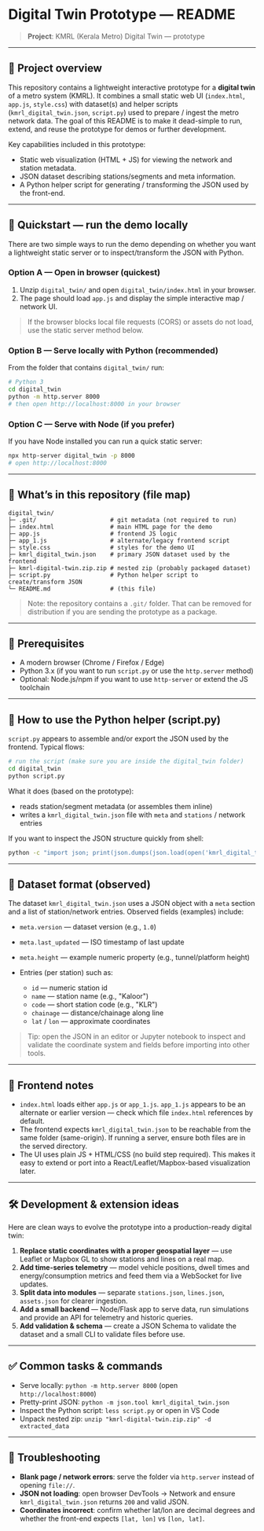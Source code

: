 # Digital Twin Prototype — README

> **Project**: KMRL (Kerala Metro) Digital Twin — prototype

---

## 🔎 Project overview

This repository contains a lightweight interactive prototype for a **digital twin** of a metro system (KMRL). It combines a small static web UI (`index.html`, `app.js`, `style.css`) with dataset(s) and helper scripts (`kmrl_digital_twin.json`, `script.py`) used to prepare / ingest the metro network data. The goal of this README is to make it dead-simple to run, extend, and reuse the prototype for demos or further development.

Key capabilities included in this prototype:

* Static web visualization (HTML + JS) for viewing the network and station metadata.
* JSON dataset describing stations/segments and meta information.
* A Python helper script for generating / transforming the JSON used by the front-end.

---

## 🚀 Quickstart — run the demo locally

There are two simple ways to run the demo depending on whether you want a lightweight static server or to inspect/transform the JSON with Python.

### Option A — Open in browser (quickest)

1. Unzip `digital_twin/` and open `digital_twin/index.html` in your browser.
2. The page should load `app.js` and display the simple interactive map / network UI.

> If the browser blocks local file requests (CORS) or assets do not load, use the static server method below.

### Option B — Serve locally with Python (recommended)

From the folder that contains `digital_twin/` run:

```bash
# Python 3
cd digital_twin
python -m http.server 8000
# then open http://localhost:8000 in your browser
```

### Option C — Serve with Node (if you prefer)

If you have Node installed you can run a quick static server:

```bash
npx http-server digital_twin -p 8000
# open http://localhost:8000
```

---

## 🧩 What’s in this repository (file map)

```
digital_twin/
├─ .git/                     # git metadata (not required to run)
├─ index.html                # main HTML page for the demo
├─ app.js                    # frontend JS logic
├─ app_1.js                  # alternate/legacy frontend script
├─ style.css                 # styles for the demo UI
├─ kmrl_digital_twin.json    # primary JSON dataset used by the frontend
├─ kmrl-digital-twin.zip.zip # nested zip (probably packaged dataset)
├─ script.py                 # Python helper script to create/transform JSON
└─ README.md                 # (this file)
```

> Note: the repository contains a `.git/` folder. That can be removed for distribution if you are sending the prototype as a package.

---

## 🔧 Prerequisites

* A modern browser (Chrome / Firefox / Edge)
* Python 3.x (if you want to run `script.py` or use the `http.server` method)
* Optional: Node.js/npm if you want to use `http-server` or extend the JS toolchain

---

## 🏃 How to use the Python helper (script.py)

`script.py` appears to assemble and/or export the JSON used by the frontend. Typical flows:

```bash
# run the script (make sure you are inside the digital_twin folder)
cd digital_twin
python script.py
```

What it does (based on the prototype):

* reads station/segment metadata (or assembles them inline)
* writes a `kmrl_digital_twin.json` file with `meta` and `stations` / network entries

If you want to inspect the JSON structure quickly from shell:

```bash
python -c "import json; print(json.dumps(json.load(open('kmrl_digital_twin.json')), indent=2)[:2000])"
```

---

## 📄 Dataset format (observed)

The dataset `kmrl_digital_twin.json` uses a JSON object with a `meta` section and a list of station/network entries. Observed fields (examples) include:

* `meta.version` — dataset version (e.g., `1.0`)
* `meta.last_updated` — ISO timestamp of last update
* `meta.height` — example numeric property (e.g., tunnel/platform height)
* Entries (per station) such as:

  * `id` — numeric station id
  * `name` — station name (e.g., "Kaloor")
  * `code` — short station code (e.g., "KLR")
  * `chainage` — distance/chainage along line
  * `lat` / `lon` — approximate coordinates

> Tip: open the JSON in an editor or Jupyter notebook to inspect and validate the coordinate system and fields before importing into other tools.

---

## 🧪 Frontend notes

* `index.html` loads either `app.js` or `app_1.js`. `app_1.js` appears to be an alternate or earlier version — check which file `index.html` references by default.
* The frontend expects `kmrl_digital_twin.json` to be reachable from the same folder (same-origin). If running a server, ensure both files are in the served directory.
* The UI uses plain JS + HTML/CSS (no build step required). This makes it easy to extend or port into a React/Leaflet/Mapbox-based visualization later.

---

## 🛠 Development & extension ideas

Here are clean ways to evolve the prototype into a production-ready digital twin:

1. **Replace static coordinates with a proper geospatial layer** — use Leaflet or Mapbox GL to show stations and lines on a real map.
2. **Add time-series telemetry** — model vehicle positions, dwell times and energy/consumption metrics and feed them via a WebSocket for live updates.
3. **Split data into modules** — separate `stations.json`, `lines.json`, `assets.json` for clearer ingestion.
4. **Add a small backend** — Node/Flask app to serve data, run simulations and provide an API for telemetry and historic queries.
5. **Add validation & schema** — create a JSON Schema to validate the dataset and a small CLI to validate files before use.

---

## ✅ Common tasks & commands

* Serve locally: `python -m http.server 8000` (open `http://localhost:8000`)
* Pretty-print JSON: `python -m json.tool kmrl_digital_twin.json`
* Inspect the Python script: `less script.py` or open in VS Code
* Unpack nested zip: `unzip "kmrl-digital-twin.zip.zip" -d extracted_data`

---

## 🐞 Troubleshooting

* **Blank page / network errors**: serve the folder via `http.server` instead of opening `file://`.
* **JSON not loading**: open browser DevTools → Network and ensure `kmrl_digital_twin.json` returns `200` and valid JSON.
* **Coordinates incorrect**: confirm whether lat/lon are decimal degrees and whether the front-end expects `[lat, lon]` vs `[lon, lat]`.

